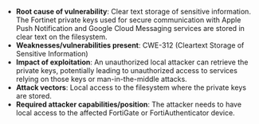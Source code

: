 - **Root cause of vulnerability**: Clear text storage of sensitive information. The Fortinet private keys used for secure communication with Apple Push Notification and Google Cloud Messaging services are stored in clear text on the filesystem.
- **Weaknesses/vulnerabilities present**: CWE-312 (Cleartext Storage of Sensitive Information)
- **Impact of exploitation**: An unauthorized local attacker can retrieve the private keys, potentially leading to unauthorized access to services relying on those keys or man-in-the-middle attacks.
- **Attack vectors**: Local access to the filesystem where the private keys are stored.
- **Required attacker capabilities/position**: The attacker needs to have local access to the affected FortiGate or FortiAuthenticator device.